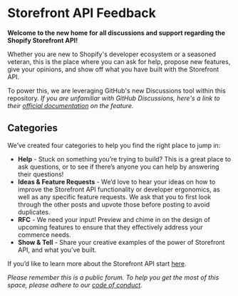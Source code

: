 # Storefront API Feedback
**Welcome to the new home for all discussions and support regarding the Shopify Storefront API!**

Whether you are new to Shopify's developer ecosystem or a seasoned veteran, this is the place where you can ask for help, propose new features, give your opinions, and show off what you have built with the Storefront API. 

To power this, we are leveraging GitHub's new Discussions tool within this repository. *If you are unfamiliar with GitHub Discussions, here's a link to their [official documentation](https://docs.github.com/en/discussions) on the feature.*
 
## Categories

We’ve created four categories to help you find the right place to jump in:
* **Help** - Stuck on something you’re trying to build? This is a great place to ask questions, or to see if there’s anyone you can help by answering their questions! 
* **Ideas & Feature Requests** - We’d love to hear your ideas on how to improve the Storefront API functionality or developer ergonomics, as well as any specific feature requests. We ask that you to first look through the other posts and upvote those before posting to avoid duplicates.
* **RFC** - We need your input! Preview and chime in on the design of upcoming features to ensure that they effectively address your commerce needs.
* **Show & Tell** - Share your creative examples of the power of Storefront API, and what you’ve built.
 
If you’d like to learn more about the Storefront API start [here](https://shopify.dev/api/storefront/getting-started).

*Please remember this is a public forum. To help you get the most of this space, please adhere to our [code of conduct](https://github.com/Shopify/storefront-api-feedback/blob/main/CODE_OF_CONDUCT.md).* 
